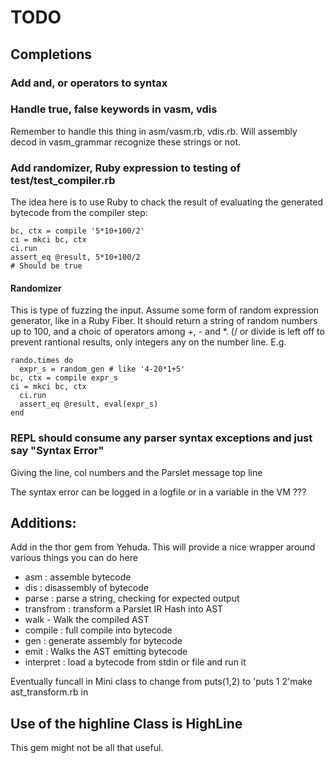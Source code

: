 # TODO

## Completions


### Add and, or operators to syntax

### Handle true, false keywords in vasm, vdis
Remember to handle this thing in asm/vasm.rb, vdis.rb. Will assembly decod in vasm_grammar recognize these strings or not.

### Add randomizer, Ruby expression to testing of test/test_compiler.rb

The idea here is to use Ruby to chack the result of evaluating the generated
bytecode from the compiler step:

```
bc, ctx = compile '5*10+100/2'
ci = mkci bc, ctx
ci.run
assert_eq @result, 5*10+100/2
# Should be true
```

#### Randomizer

This is type of fuzzing the input.
Assume some form of random expression generator, like in a Ruby Fiber.
It should return a string of random numbers up to 100, and a choic of operators among +, - and *. (/ or divide is left off to prevent rantional
results, only integers any on the number line.
E.g.

```
rando.times do
  expr_s = random_gen # like '4-20*1+5'
bc, ctx = compile expr_s
ci = mkci bc, ctx
  ci.run
  assert_eq @result, eval(expr_s)
end
```

### REPL should consume any parser syntax exceptions and just say "Syntax Error"
Giving the line, col numbers and the Parslet message top line

The syntax error can be logged in a logfile or in a variable in the VM ???

## Additions:

Add in the thor gem from Yehuda. This
will provide a nice wrapper around various things you can do here

- asm : assemble bytecode
- dis : disassembly of bytecode
-  parse : parse a string, checking for expected output
- transfrom : transform a Parslet IR Hash into AST
- walk - Walk the compiled AST
- compile : full compile into bytecode
- gen : generate assembly for bytecode
- emit : Walks the AST emitting bytecode
- interpret : load a bytecode from stdin or file and run it

Eventually funcall in Mini class to change from puts(1,2) to 'puts 1 2'make ast_transform.rb in


## Use of the highline Class is HighLine

This gem might not be all that useful.